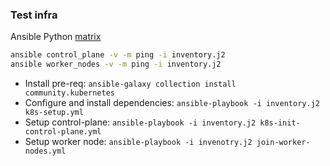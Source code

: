 ### Test infra

Ansible Python [matrix](https://docs.ansible.com/ansible/latest/reference_appendices/release_and_maintenance.html#ansible-core-support-matrix)

```bash
ansible control_plane -v -m ping -i inventory.j2
ansible worker_nodes -v -m ping -i inventory.j2
```

* Install pre-req: `ansible-galaxy collection install community.kubernetes`
* Configure and install dependencies: `ansible-playbook -i inventory.j2 k8s-setup.yml`
* Setup control-plane: `ansible-playbook -i inventory.j2 k8s-init-control-plane.yml`
* Setup worker node: `ansible-playbook -i invenotry.j2 join-worker-nodes.yml`